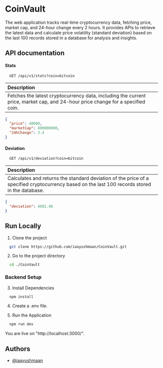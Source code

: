 # CoinVault

The web application tracks real-time cryptocurrency data, fetching price, market cap, and 24-hour change every 2 hours. It provides APIs to retrieve the latest data and calculate price volatility (standard deviation) based on the last 100 records stored in a database for analysis and insights.





##  API documentation

#### Stats



```http
  GET /api/v1/stats?coin=bitcoin

```

| Description                |
 | :------------------------- |
 | Fetches the latest cryptocurrency data, including the current price, market cap, and 24-hour price change for a specified coin. |

```json
{
  "price": 40000,
  "marketCap": 800000000,
  "24hChange": 3.4
}
```
#### Deviation

```http
  GET /api/v1/deviation?coin=bitcoin

```
| Description                |
 | :------------------------- |
 | Calculates and returns the standard deviation of the price of a specified cryptocurrency based on the last 100 records stored in the database. |

```json
{
  "deviation": 4082.48
}
```



## Run Locally

1. Clone the project

```bash
  git clone https://github.com/iaayushmaan/CoinVault.git
```

2. Go to the project directory

```bash
  cd ./CoinVault
```
### Backend Setup

3. Install Dependencies
```bash
  npm install
```
4. Create a .env file.

5. Run the Application

```bash
  npm run dev
```
You are live on "http://localhost:3000/".


## Authors

- [@iaayushmaan](https://www.github.com/iaayushmaan)

